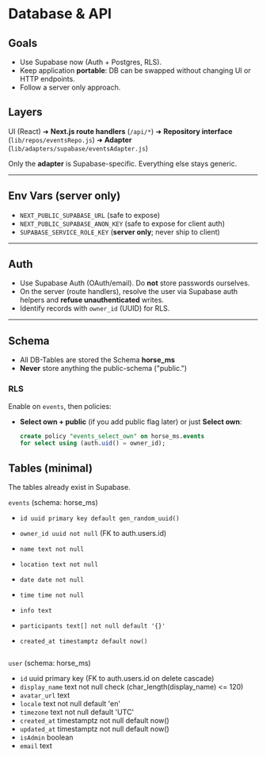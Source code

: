 # Database & API

## Goals

- Use Supabase now (Auth + Postgres, RLS).
- Keep application **portable**: DB can be swapped without changing UI or HTTP endpoints.
- Follow a server only approach.

## Layers

UI (React) ➜ **Next.js route handlers** (`/api/*`) ➜ **Repository interface** (`lib/repos/eventsRepo.js`) ➜ **Adapter** (`lib/adapters/supabase/eventsAdapter.js`)

Only the **adapter** is Supabase-specific. Everything else stays generic.

---

## Env Vars (server only)

- `NEXT_PUBLIC_SUPABASE_URL` (safe to expose)
- `NEXT_PUBLIC_SUPABASE_ANON_KEY` (safe to expose for client auth)
- `SUPABASE_SERVICE_ROLE_KEY` (**server only**; never ship to client)

---

## Auth

- Use Supabase Auth (OAuth/email). Do **not** store passwords ourselves.
- On the server (route handlers), resolve the user via Supabase auth helpers and **refuse unauthenticated** writes.
- Identify records with `owner_id` (UUID) for RLS.

---

## Schema

- All DB-Tables are stored the Schema **horse_ms**
- **Never** store anything the public-schema ("public.")

### RLS

Enable on `events`, then policies:

- **Select own + public** (if you add public flag later) or just **Select own**:
  ```sql
  create policy "events_select_own" on horse_ms.events
  for select using (auth.uid() = owner_id);
  ```

## Tables (minimal)

The tables already exist in Supabase.

`events` (schema: horse_ms)

- `id uuid primary key default gen_random_uuid()`
- `owner_id uuid not null` (FK to auth.users.id)
- `name text not null`
- `location text not null`
- `date date not null`
- `time time not null`
- `info text`
- `participants text[] not null default '{}'`
- `created_at timestamptz default now()`

  ```

  ```

`user` (schema: horse_ms)

- `id` uuid primary key (FK to auth.users.id on delete cascade)
- `display_name` text not null check (char_length(display_name) <= 120)
- `avatar_url` text
- `locale` text not null default 'en'
- `timezone` text not null default 'UTC'
- `created_at` timestamptz not null default now()
- `updated_at` timestamptz not null default now()
- `isAdmin` boolean
- `email` text
